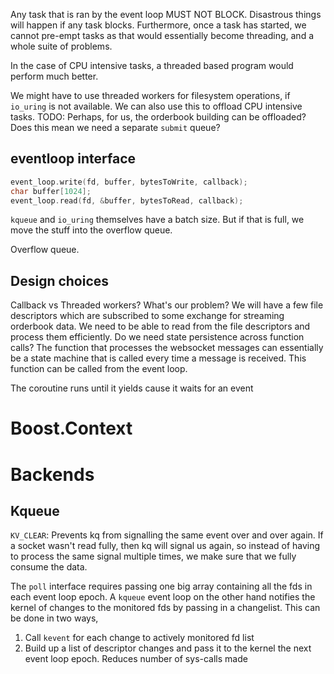 Any task that is ran by the event loop MUST NOT BLOCK. Disastrous things will
happen if any task blocks. Furthermore, once a task has started, we cannot pre-empt
tasks as that would essentially become threading, and a whole suite of problems.

In the case of CPU intensive tasks, a threaded based program would perform
much better.

We might have to use threaded workers for filesystem operations, if `io_uring`
is not available. We can also use this to offload CPU intensive tasks. TODO: Perhaps,
for us, the orderbook building can be offloaded? Does this mean we need a separate `submit` queue?

## eventloop interface

```cpp
event_loop.write(fd, buffer, bytesToWrite, callback);
char buffer[1024];
event_loop.read(fd, &buffer, bytesToRead, callback);
```

`kqueue` and `io_uring` themselves have a batch size. But if that is full, we
move the stuff into the overflow queue.

Overflow queue.

## Design choices

Callback vs Threaded workers?
What's our problem?
We will have a few file descriptors which are subscribed to some exchange for streaming orderbook data.
We need to be able to read from the file descriptors and process them efficiently.
Do we need state persistence across function calls? The function that processes the websocket messages can essentially
be a state machine that is called every time a message is received. This function can be called from the event loop.

The coroutine runs until it yields cause it waits for an event

# Boost.Context

# Backends

## Kqueue

`KV_CLEAR`: Prevents kq from signalling the same event over and over again. If a socket wasn't read fully,
then kq will signal us again, so instead of having to process the same signal multiple times, we make sure that we
fully consume the data.

The `poll` interface requires passing one big array containing all the fds in each event loop epoch. A `kqueue`
event loop on the other hand notifies the kernel of changes to the monitored fds by passing in a changelist. This
can be done in two ways,

1. Call `kevent` for each change to actively monitored fd list
2. Build up a list of descriptor changes and pass it to the kernel the next event loop epoch. Reduces number of
   sys-calls made